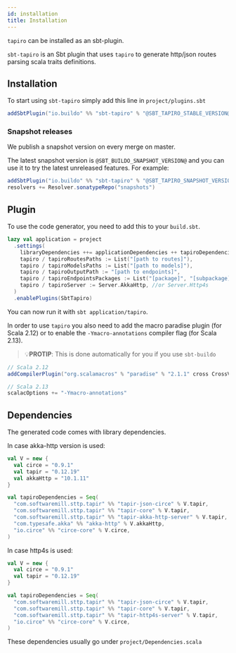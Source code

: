 ```yaml
---
id: installation
title: Installation
---
```


`tapiro` can be installed as an sbt-plugin.

`sbt-tapiro` is an Sbt plugin that uses `tapiro` to generate http/json routes parsing scala traits definitions.

## Installation

To start using `sbt-tapiro` simply add this line in `project/plugins.sbt`

```scala
addSbtPlugin("io.buildo" %% "sbt-tapiro" % "@SBT_TAPIRO_STABLE_VERSION@")
```

### Snapshot releases

We publish a snapshot version on every merge on master.

The latest snapshot version is `@SBT_BUILDO_SNAPSHOT_VERSION@` and you can use
it to try the latest unreleased features. For example:

```scala
addSbtPlugin("io.buildo" %% "sbt-tapiro" % "@SBT_TAPIRO_SNAPSHOT_VERSION@")
resolvers += Resolver.sonatypeRepo("snapshots")
```

## Plugin

To use the code generator, you need to add this to your `build.sbt`.

```scala
lazy val application = project
  .settings(
    libraryDependencies ++= applicationDependencies ++ tapiroDependencies,
    tapiro / tapiroRoutesPaths := List("[path to routes]"),
    tapiro / tapiroModelsPaths := List("[path to models]"),
    tapiro / tapiroOutputPath := "[path to endpoints]",
    tapiro / tapiroEndpointsPackages := List("[package]", "[subpackage]"),
    tapiro / tapiroServer := Server.AkkaHttp, //or Server.Http4s
  )
  .enablePlugins(SbtTapiro)
```

You can now run it with `sbt application/tapiro`.

In order to use `tapiro` you also need to add the macro paradise plugin (for
Scala 2.12) or to enable the `-Ymacro-annotations` compiler flag (for Scala
2.13).

> 💡**PROTIP**: This is done automatically for you if you use `sbt-buildo`

```scala
// Scala 2.12
addCompilerPlugin("org.scalamacros" % "paradise" % "2.1.1" cross CrossVersion.full)

// Scala 2.13
scalacOptions += "-Ymacro-annotations"
```

## Dependencies

The generated code comes with library dependencies.

In case akka-http version is used:
```scala
val V = new {
  val circe = "0.9.1"
  val tapir = "0.12.19"
  val akkaHttp = "10.1.11"
}

val tapiroDependencies = Seq(
  "com.softwaremill.sttp.tapir" %% "tapir-json-circe" % V.tapir,
  "com.softwaremill.sttp.tapir" %% "tapir-core" % V.tapir,
  "com.softwaremill.sttp.tapir" %% "tapir-akka-http-server" % V.tapir,
  "com.typesafe.akka" %% "akka-http" % V.akkaHttp,
  "io.circe" %% "circe-core" % V.circe,
)
```

In case http4s is used:

```scala
val V = new {
  val circe = "0.9.1"
  val tapir = "0.12.19"
}

val tapiroDependencies = Seq(
  "com.softwaremill.sttp.tapir" %% "tapir-json-circe" % V.tapir,
  "com.softwaremill.sttp.tapir" %% "tapir-core" % V.tapir,
  "com.softwaremill.sttp.tapir" %% "tapir-http4s-server" % V.tapir,
  "io.circe" %% "circe-core" % V.circe,
)
```

These dependencies usually go under `project/Dependencies.scala`